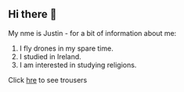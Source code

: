 ## Hi there 👋

My nme is Justin - for a bit of information about me:

1. I fly drones in my spare time.
1. I studied in Ireland.
1. I am interested in studying religions.

Click [hre](https://www2.hm.com/en_us/men/products/pants/cargo-pants.html) to see trousers



